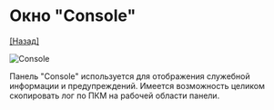 # Окно "Console"

[[Назад]](@UI)

![Console](@Console.png)

Панель "Console" используется для отображения служебной информации и предупреждений. Имеется возможность целиком скопировать лог по ПКМ на рабочей области панели.